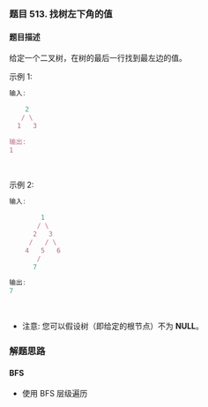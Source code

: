### 题目 513. 找树左下角的值
#### 题目描述
给定一个二叉树，在树的最后一行找到最左边的值。

示例 1:

```js
输入:

    2
   / \
  1   3

输出:
1
```
 

示例 2:

```js
输入:

        1
       / \
      2   3
     /   / \
    4   5   6
       /
      7

输出:
7
```
 

- 注意: 您可以假设树（即给定的根节点）不为 **NULL**。
### 解题思路
#### BFS
- 使用 BFS 层级遍历
